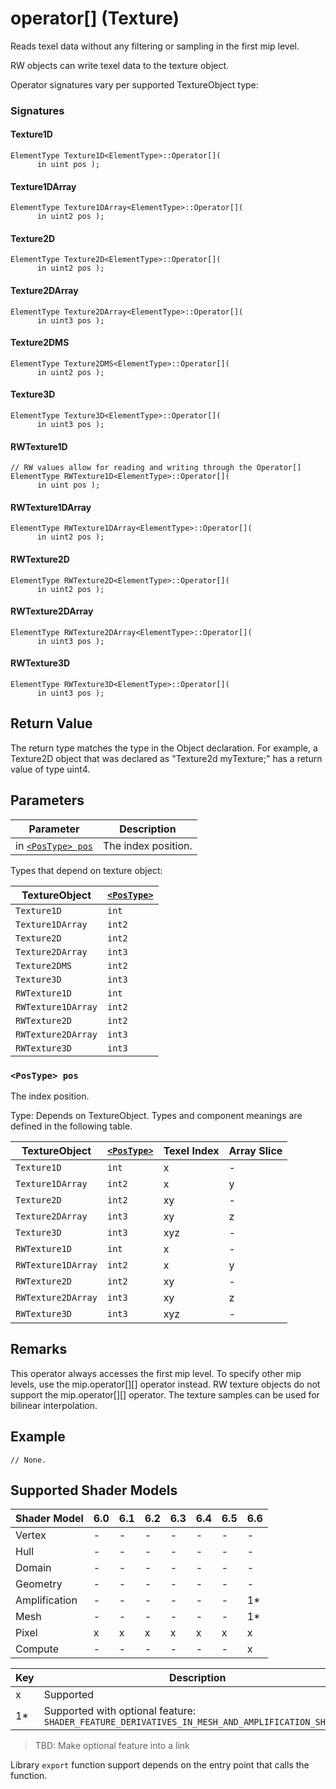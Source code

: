# operator[] (Texture)

Reads texel data without any filtering or sampling in the first mip level.

RW objects can write texel data to the texture object.

Operator signatures vary per supported TextureObject type:

### Signatures

#### Texture1D
```syntax
ElementType Texture1D<ElementType>::Operator[](
      in uint pos );
```

#### Texture1DArray
```syntax
ElementType Texture1DArray<ElementType>::Operator[](
      in uint2 pos );
```

#### Texture2D
```syntax
ElementType Texture2D<ElementType>::Operator[](
      in uint2 pos );
```

#### Texture2DArray
```syntax
ElementType Texture2DArray<ElementType>::Operator[](
      in uint3 pos );
```

#### Texture2DMS
```syntax
ElementType Texture2DMS<ElementType>::Operator[](
      in uint2 pos );
```

#### Texture3D
```syntax
ElementType Texture3D<ElementType>::Operator[](
      in uint3 pos );
```

#### RWTexture1D
```syntax
// RW values allow for reading and writing through the Operator[]
ElementType RWTexture1D<ElementType>::Operator[](
      in uint pos );
```

#### RWTexture1DArray
```syntax
ElementType RWTexture1DArray<ElementType>::Operator[](
      in uint2 pos );
```

#### RWTexture2D
```syntax
ElementType RWTexture2D<ElementType>::Operator[](
      in uint2 pos );
```

#### RWTexture2DArray
```syntax
ElementType RWTexture2DArray<ElementType>::Operator[](
      in uint3 pos );
```

#### RWTexture3D
```syntax
ElementType RWTexture3D<ElementType>::Operator[](
      in uint3 pos );
```

## Return Value

The return type matches the type in the Object declaration. For example, a Texture2D object that was declared as "Texture2d<uint4> myTexture;" has a return value of type uint4.

## Parameters

| Parameter | Description |
| - | - |
| in [`<PosType> pos`](#postype-pos) | The index position. |

Types that depend on texture object:

| TextureObject | [`<PosType>`](#postype-pos) |
| --- | --- |
| `Texture1D` | `int` |
| `Texture1DArray` | `int2` |
| `Texture2D` | `int2` |
| `Texture2DArray` | `int3` |
| `Texture2DMS` | `int2` |
| `Texture3D` | `int3` |
| `RWTexture1D` | `int` |
| `RWTexture1DArray` | `int2` |
| `RWTexture2D` | `int2` |
| `RWTexture2DArray` | `int3` |
| `RWTexture3D` | `int3` |

### `<PosType> pos`

 The index position.

Type: Depends on TextureObject.  Types and component meanings are defined in the following table.

| TextureObject | [`<PosType>`](#postype-pos) | Texel Index | Array Slice |
| --- | --- | --- | --- |
| `Texture1D` | `int` | x | - |
| `Texture1DArray` | `int2` | x | y |
| `Texture2D` | `int2` | xy | - |
| `Texture2DArray` | `int3` | xy | z |
| `Texture3D` | `int3` | xyz | - |
| `RWTexture1D` | `int` | x | - |
| `RWTexture1DArray` | `int2` | x | y |
| `RWTexture2D` | `int2` | xy | - |
| `RWTexture2DArray` | `int3` | xy | z |
| `RWTexture3D` | `int3` | xyz | - |

## Remarks

This operator always accesses the first mip level. To specify other mip levels, use the mip.operator[][] operator instead.  RW texture objects do not support the mip.operator[][] operator. The texture samples can be used for bilinear interpolation.

## Example

```HLSL
// None.
```

## Supported Shader Models

| Shader Model | 6.0 | 6.1 | 6.2 | 6.3 | 6.4 | 6.5 | 6.6 |
| --- | --- | --- | --- | --- | --- | --- | --- |
| Vertex | - | - | - | - | - | - | - |
| Hull | - | - | - | - | - | - | - |
| Domain | - | - | - | - | - | - | - |
| Geometry | - | - | - | - | - | - | - |
| Amplification | - | - | - | - | - | - | 1* |
| Mesh | - | - | - | - | - | - | 1* |
| Pixel | x | x | x | x | x | x | x |
| Compute | - | - | - | - | - | - | x |

| Key | Description |
| - | - |
| x | Supported |
| 1* | Supported with optional feature: `SHADER_FEATURE_DERIVATIVES_IN_MESH_AND_AMPLIFICATION_SHADERS` |

>TBD: Make optional feature into a link

Library `export` function support depends on the entry point that calls the function.